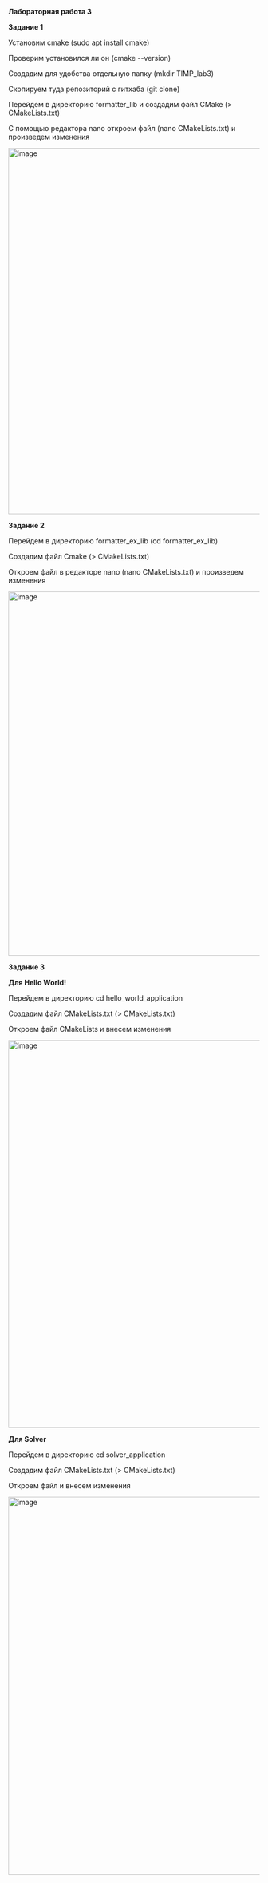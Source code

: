 **Лабораторная работа 3**

**Задание 1**

Установим cmake (sudo apt install cmake)

Проверим установился ли он (cmake --version)

Создадим для удобства отдельную папку (mkdir TIMP_lab3)

Скопируем туда репозиторий с гитхаба (git clone)

Перейдем в директорию formatter_lib и создадим файл CMake (> CMakeLists.txt)

С помощью редактора nano откроем файл (nano CMakeLists.txt) и произведем изменения

<img width="733" alt="image" src="https://user-images.githubusercontent.com/126329578/223779445-a8a54736-e658-4a1d-889b-c48356309635.png">

**Задание 2**

Перейдем в директорию formatter_ex_lib (cd formatter_ex_lib)

Создадим файл Cmake (> CMakeLists.txt)

Откроем файл в редакторе nano (nano CMakeLists.txt) и произведем изменения

<img width="729" alt="image" src="https://user-images.githubusercontent.com/126329578/223782117-330ee69c-b653-4988-81aa-d3a48c158740.png">

**Задание 3**

**Для Hello World!**

Перейдем в директорию cd hello_world_application

Создадим файл CMakeLists.txt (> CMakeLists.txt)

Откроем файл CMakeLists и внесем изменения

<img width="776" alt="image" src="https://user-images.githubusercontent.com/126329578/223793112-87975298-d89a-46f4-bb85-cfb8b4690ab1.png">

**Для Solver**

Перейдем в директорию cd solver_application

Создадим файл CMakeLists.txt (> CMakeLists.txt)

Откроем файл и внесем изменения

<img width="757" alt="image" src="https://user-images.githubusercontent.com/126329578/223798392-0b64eb61-7c9b-4f02-ad47-40dc58c7342f.png">




